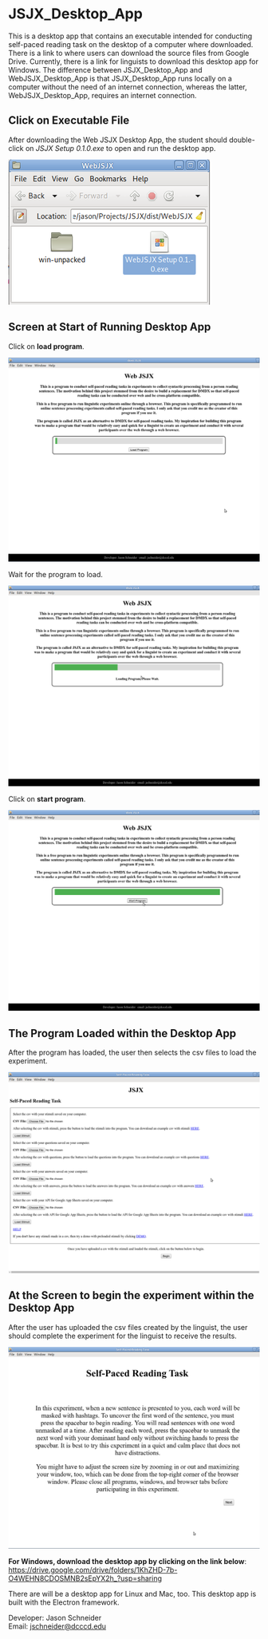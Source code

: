 # JSJX_Desktop_App
This is a desktop app that contains an executable intended for conducting self-paced reading task on the desktop of a computer where downloaded. There is a link to where users can download the source files from Google Drive. Currently, there is a link for linguists to download this desktop app for Windows. The difference between JSJX_Desktop_App and WebJSJX_Desktop_App is that JSJX_Desktop_App runs locally on a computer without the need of an internet connection, whereas the latter, WebJSJX_Desktop_App, requires an internet connection.
<h2>Click on Executable File</h2>
<p>After downloading the Web JSJX Desktop App, the student should double-click on <em>JSJX Setup 0.1.0.exe</em> to open and run the desktop app.</p>
<img src="https://raw.githubusercontent.com/JasonScottSchneider/JSJX_Desktop_App/master/1.png" />
<h2>Screen at Start of Running Desktop App</h2>
<p>Click on <strong>load program</strong>.</p>
<img src="https://raw.githubusercontent.com/JasonScottSchneider/JSJX_Desktop_App/master/2.png" />
<p>Wait for the program to load.</p>
<img src="https://raw.githubusercontent.com/JasonScottSchneider/JSJX_Desktop_App/master/3.png" />
<p>Click on <strong>start program</strong>.</p>
<img src="https://raw.githubusercontent.com/JasonScottSchneider/JSJX_Desktop_App/master/4.png" />
<br>
<h2>The Program Loaded within the Desktop App</h2>
<p>After the program has loaded, the user then selects the csv files to load the experiment.</p>
<img src="https://raw.githubusercontent.com/JasonScottSchneider/JSJX_Desktop_App/master/5.png" />
<br>
<h2>At the Screen to begin the experiment within the Desktop App</h2>
<p>After the user has uploaded the csv files created by the linguist, the user should complete the experiment for the linguist to receive the results.</p>
<img src="https://raw.githubusercontent.com/JasonScottSchneider/JSJX_Desktop_App/master/6.png" />
<br>

<strong>For Windows, download the desktop app by clicking on the link below</strong>:
https://drive.google.com/drive/folders/1KhZHD-7b-O4WEHN8CDOSMNB2sEpYX2h_?usp=sharing

<p>There are will be a desktop app for Linux and Mac, too. This desktop app is built with the Electron framework.</p>

Developer: Jason Schneider<br>
Email: jschneider@dcccd.edu
